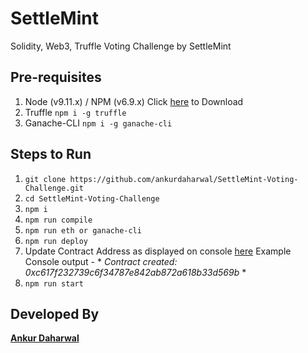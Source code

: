 # SettleMint
Solidity, Web3, Truffle Voting Challenge by SettleMint

## Pre-requisites
1. Node (v9.11.x) / NPM (v6.9.x) Click [here](https://nodejs.org/en/download/) to Download
2. Truffle 
`npm i -g truffle`
3. Ganache-CLI 
`npm i -g ganache-cli`

## Steps to Run
1. `git clone https://github.com/ankurdaharwal/SettleMint-Voting-Challenge.git`
2. `cd SettleMint-Voting-Challenge`
3. `npm i`
4. `npm run compile`
5. `npm run eth or ganache-cli`
6. `npm run deploy`
7. Update Contract Address as displayed on console [here](https://github.com/ankurdaharwal/SettleMint-Voting-Challenge/blob/141f68d803f00e62e6b1a8952d4a16c96b8d552f/src/voting.js#L18)
   Example Console output - * *Contract created: 0xc617f232739c6f34787e842ab872a618b33d569b* *
8. `npm run start`

## Developed By
[**Ankur Daharwal**](https://ankurdaharwal.wixsite.com/blockchain)
